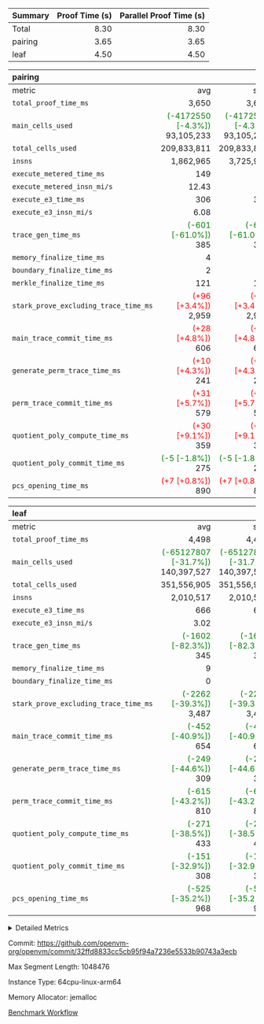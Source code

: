 | Summary | Proof Time (s) | Parallel Proof Time (s) |
|:---|---:|---:|
| Total |  8.30 |  8.30 |
| pairing |  3.65 |  3.65 |
| leaf |  4.50 |  4.50 |


| pairing |||||
|:---|---:|---:|---:|---:|
|metric|avg|sum|max|min|
| `total_proof_time_ms ` |  3,650 |  3,650 |  3,650 |  3,650 |
| `main_cells_used     ` | <span style='color: green'>(-4172550 [-4.3%])</span> 93,105,233 | <span style='color: green'>(-4172550 [-4.3%])</span> 93,105,233 | <span style='color: green'>(-4172550 [-4.3%])</span> 93,105,233 | <span style='color: green'>(-4172550 [-4.3%])</span> 93,105,233 |
| `total_cells_used    ` |  209,833,811 |  209,833,811 |  209,833,811 |  209,833,811 |
| `insns               ` |  1,862,965 |  3,725,930 |  1,862,965 |  1,862,965 |
| `execute_metered_time_ms` |  149 | -          | -          | -          |
| `execute_metered_insn_mi/s` |  12.43 | -          |  12.43 |  12.43 |
| `execute_e3_time_ms  ` |  306 |  306 |  306 |  306 |
| `execute_e3_insn_mi/s` |  6.08 | -          |  6.08 |  6.08 |
| `trace_gen_time_ms   ` | <span style='color: green'>(-601 [-61.0%])</span> 385 | <span style='color: green'>(-601 [-61.0%])</span> 385 | <span style='color: green'>(-601 [-61.0%])</span> 385 | <span style='color: green'>(-601 [-61.0%])</span> 385 |
| `memory_finalize_time_ms` |  4 |  4 |  4 |  4 |
| `boundary_finalize_time_ms` |  2 |  2 |  2 |  2 |
| `merkle_finalize_time_ms` |  121 |  121 |  121 |  121 |
| `stark_prove_excluding_trace_time_ms` | <span style='color: red'>(+96 [+3.4%])</span> 2,959 | <span style='color: red'>(+96 [+3.4%])</span> 2,959 | <span style='color: red'>(+96 [+3.4%])</span> 2,959 | <span style='color: red'>(+96 [+3.4%])</span> 2,959 |
| `main_trace_commit_time_ms` | <span style='color: red'>(+28 [+4.8%])</span> 606 | <span style='color: red'>(+28 [+4.8%])</span> 606 | <span style='color: red'>(+28 [+4.8%])</span> 606 | <span style='color: red'>(+28 [+4.8%])</span> 606 |
| `generate_perm_trace_time_ms` | <span style='color: red'>(+10 [+4.3%])</span> 241 | <span style='color: red'>(+10 [+4.3%])</span> 241 | <span style='color: red'>(+10 [+4.3%])</span> 241 | <span style='color: red'>(+10 [+4.3%])</span> 241 |
| `perm_trace_commit_time_ms` | <span style='color: red'>(+31 [+5.7%])</span> 579 | <span style='color: red'>(+31 [+5.7%])</span> 579 | <span style='color: red'>(+31 [+5.7%])</span> 579 | <span style='color: red'>(+31 [+5.7%])</span> 579 |
| `quotient_poly_compute_time_ms` | <span style='color: red'>(+30 [+9.1%])</span> 359 | <span style='color: red'>(+30 [+9.1%])</span> 359 | <span style='color: red'>(+30 [+9.1%])</span> 359 | <span style='color: red'>(+30 [+9.1%])</span> 359 |
| `quotient_poly_commit_time_ms` | <span style='color: green'>(-5 [-1.8%])</span> 275 | <span style='color: green'>(-5 [-1.8%])</span> 275 | <span style='color: green'>(-5 [-1.8%])</span> 275 | <span style='color: green'>(-5 [-1.8%])</span> 275 |
| `pcs_opening_time_ms ` | <span style='color: red'>(+7 [+0.8%])</span> 890 | <span style='color: red'>(+7 [+0.8%])</span> 890 | <span style='color: red'>(+7 [+0.8%])</span> 890 | <span style='color: red'>(+7 [+0.8%])</span> 890 |

| leaf |||||
|:---|---:|---:|---:|---:|
|metric|avg|sum|max|min|
| `total_proof_time_ms ` |  4,498 |  4,498 |  4,498 |  4,498 |
| `main_cells_used     ` | <span style='color: green'>(-65127807 [-31.7%])</span> 140,397,527 | <span style='color: green'>(-65127807 [-31.7%])</span> 140,397,527 | <span style='color: green'>(-65127807 [-31.7%])</span> 140,397,527 | <span style='color: green'>(-65127807 [-31.7%])</span> 140,397,527 |
| `total_cells_used    ` |  351,556,905 |  351,556,905 |  351,556,905 |  351,556,905 |
| `insns               ` |  2,010,517 |  2,010,517 |  2,010,517 |  2,010,517 |
| `execute_e3_time_ms  ` |  666 |  666 |  666 |  666 |
| `execute_e3_insn_mi/s` |  3.02 | -          |  3.02 |  3.02 |
| `trace_gen_time_ms   ` | <span style='color: green'>(-1602 [-82.3%])</span> 345 | <span style='color: green'>(-1602 [-82.3%])</span> 345 | <span style='color: green'>(-1602 [-82.3%])</span> 345 | <span style='color: green'>(-1602 [-82.3%])</span> 345 |
| `memory_finalize_time_ms` |  9 |  9 |  9 |  9 |
| `boundary_finalize_time_ms` |  0 |  0 |  0 |  0 |
| `stark_prove_excluding_trace_time_ms` | <span style='color: green'>(-2262 [-39.3%])</span> 3,487 | <span style='color: green'>(-2262 [-39.3%])</span> 3,487 | <span style='color: green'>(-2262 [-39.3%])</span> 3,487 | <span style='color: green'>(-2262 [-39.3%])</span> 3,487 |
| `main_trace_commit_time_ms` | <span style='color: green'>(-452 [-40.9%])</span> 654 | <span style='color: green'>(-452 [-40.9%])</span> 654 | <span style='color: green'>(-452 [-40.9%])</span> 654 | <span style='color: green'>(-452 [-40.9%])</span> 654 |
| `generate_perm_trace_time_ms` | <span style='color: green'>(-249 [-44.6%])</span> 309 | <span style='color: green'>(-249 [-44.6%])</span> 309 | <span style='color: green'>(-249 [-44.6%])</span> 309 | <span style='color: green'>(-249 [-44.6%])</span> 309 |
| `perm_trace_commit_time_ms` | <span style='color: green'>(-615 [-43.2%])</span> 810 | <span style='color: green'>(-615 [-43.2%])</span> 810 | <span style='color: green'>(-615 [-43.2%])</span> 810 | <span style='color: green'>(-615 [-43.2%])</span> 810 |
| `quotient_poly_compute_time_ms` | <span style='color: green'>(-271 [-38.5%])</span> 433 | <span style='color: green'>(-271 [-38.5%])</span> 433 | <span style='color: green'>(-271 [-38.5%])</span> 433 | <span style='color: green'>(-271 [-38.5%])</span> 433 |
| `quotient_poly_commit_time_ms` | <span style='color: green'>(-151 [-32.9%])</span> 308 | <span style='color: green'>(-151 [-32.9%])</span> 308 | <span style='color: green'>(-151 [-32.9%])</span> 308 | <span style='color: green'>(-151 [-32.9%])</span> 308 |
| `pcs_opening_time_ms ` | <span style='color: green'>(-525 [-35.2%])</span> 968 | <span style='color: green'>(-525 [-35.2%])</span> 968 | <span style='color: green'>(-525 [-35.2%])</span> 968 | <span style='color: green'>(-525 [-35.2%])</span> 968 |



<details>
<summary>Detailed Metrics</summary>

|  | keygen_time_ms | commit_exe_time_ms | app proof_time_ms | agg_layer_time_ms |
| --- | --- | --- | --- |
|  | 47 | 9 | 5,243 | 5,636 | 

| group | single_leaf_agg_time_ms | prove_segment_time_ms | num_children | memory_to_vec_partition_time_ms | insns | fri.log_blowup | execute_metered_time_ms | execute_metered_insn_mi/s | compute_user_public_values_proof_time_ms |
| --- | --- | --- | --- | --- | --- | --- | --- | --- | --- |
| leaf | 5,634 |  | 1 |  |  | 1 |  |  |  | 
| pairing |  | 5,022 |  | 23 | 1,862,965 | 1 | 149 | 12.43 | 56 | 

| group | air_name | quotient_deg | interactions | constraints |
| --- | --- | --- | --- | --- |
| leaf | AccessAdapterAir<2> | 2 | 5 | 12 | 
| leaf | AccessAdapterAir<4> | 2 | 5 | 12 | 
| leaf | AccessAdapterAir<8> | 2 | 5 | 12 | 
| leaf | FriReducedOpeningAir | 2 | 39 | 71 | 
| leaf | JalRangeCheckAir | 2 | 9 | 14 | 
| leaf | NativePoseidon2Air<BabyBearParameters>, 1> | 2 | 136 | 572 | 
| leaf | PhantomAir | 2 | 3 | 5 | 
| leaf | ProgramAir | 1 | 1 | 4 | 
| leaf | VariableRangeCheckerAir | 1 | 1 | 4 | 
| leaf | VmAirWrapper<AluNativeAdapterAir, FieldArithmeticCoreAir> | 2 | 15 | 27 | 
| leaf | VmAirWrapper<BranchNativeAdapterAir, BranchEqualCoreAir<1> | 2 | 11 | 25 | 
| leaf | VmAirWrapper<NativeAdapterAir<2, 0>, PublicValuesCoreAir> | 2 | 11 | 30 | 
| leaf | VmAirWrapper<NativeLoadStoreAdapterAir<1>, NativeLoadStoreCoreAir<1> | 2 | 15 | 20 | 
| leaf | VmAirWrapper<NativeLoadStoreAdapterAir<4>, NativeLoadStoreCoreAir<4> | 2 | 15 | 20 | 
| leaf | VmAirWrapper<NativeVectorizedAdapterAir<4>, FieldExtensionCoreAir> | 2 | 15 | 27 | 
| leaf | VmConnectorAir | 2 | 5 | 11 | 
| leaf | VolatileBoundaryAir | 2 | 7 | 19 | 
| pairing | AccessAdapterAir<16> | 2 | 5 | 12 | 
| pairing | AccessAdapterAir<2> | 2 | 5 | 12 | 
| pairing | AccessAdapterAir<32> | 2 | 5 | 12 | 
| pairing | AccessAdapterAir<4> | 2 | 5 | 12 | 
| pairing | AccessAdapterAir<8> | 2 | 5 | 12 | 
| pairing | BitwiseOperationLookupAir<8> | 2 | 2 | 4 | 
| pairing | KeccakVmAir | 2 | 321 | 4,513 | 
| pairing | MemoryMerkleAir<8> | 2 | 4 | 39 | 
| pairing | PersistentBoundaryAir<8> | 2 | 3 | 7 | 
| pairing | PhantomAir | 2 | 3 | 5 | 
| pairing | Poseidon2PeripheryAir<BabyBearParameters>, 1> | 2 | 1 | 286 | 
| pairing | ProgramAir | 1 | 1 | 4 | 
| pairing | RangeTupleCheckerAir<2> | 1 | 1 | 4 | 
| pairing | Rv32HintStoreAir | 2 | 18 | 28 | 
| pairing | VariableRangeCheckerAir | 1 | 1 | 4 | 
| pairing | VmAirWrapper<Rv32BaseAluAdapterAir, BaseAluCoreAir<4, 8> | 2 | 20 | 37 | 
| pairing | VmAirWrapper<Rv32BaseAluAdapterAir, LessThanCoreAir<4, 8> | 2 | 18 | 40 | 
| pairing | VmAirWrapper<Rv32BaseAluAdapterAir, ShiftCoreAir<4, 8> | 2 | 24 | 91 | 
| pairing | VmAirWrapper<Rv32BranchAdapterAir, BranchEqualCoreAir<4> | 2 | 11 | 20 | 
| pairing | VmAirWrapper<Rv32BranchAdapterAir, BranchLessThanCoreAir<4, 8> | 2 | 13 | 35 | 
| pairing | VmAirWrapper<Rv32CondRdWriteAdapterAir, Rv32JalLuiCoreAir> | 2 | 10 | 18 | 
| pairing | VmAirWrapper<Rv32IsEqualModAdapterAir<2, 1, 32, 32>, ModularIsEqualCoreAir<32, 4, 8> | 2 | 25 | 225 | 
| pairing | VmAirWrapper<Rv32JalrAdapterAir, Rv32JalrCoreAir> | 2 | 16 | 20 | 
| pairing | VmAirWrapper<Rv32LoadStoreAdapterAir, LoadSignExtendCoreAir<4, 8> | 2 | 18 | 33 | 
| pairing | VmAirWrapper<Rv32LoadStoreAdapterAir, LoadStoreCoreAir<4> | 2 | 17 | 40 | 
| pairing | VmAirWrapper<Rv32MultAdapterAir, DivRemCoreAir<4, 8> | 2 | 25 | 84 | 
| pairing | VmAirWrapper<Rv32MultAdapterAir, MulHCoreAir<4, 8> | 2 | 24 | 31 | 
| pairing | VmAirWrapper<Rv32MultAdapterAir, MultiplicationCoreAir<4, 8> | 2 | 19 | 19 | 
| pairing | VmAirWrapper<Rv32RdWriteAdapterAir, Rv32AuipcCoreAir> | 2 | 12 | 14 | 
| pairing | VmAirWrapper<Rv32VecHeapAdapterAir<1, 2, 2, 32, 32>, FieldExpressionCoreAir> | 2 | 415 | 480 | 
| pairing | VmAirWrapper<Rv32VecHeapAdapterAir<2, 1, 1, 32, 32>, FieldExpressionCoreAir> | 2 | 158 | 190 | 
| pairing | VmAirWrapper<Rv32VecHeapAdapterAir<2, 2, 2, 32, 32>, FieldExpressionCoreAir> | 2 | 428 | 457 | 
| pairing | VmConnectorAir | 2 | 5 | 11 | 

| group | air_name | idx | rows | prep_cols | perm_cols | main_cols | cells |
| --- | --- | --- | --- | --- | --- | --- | --- |
| leaf | AccessAdapterAir<2> | 0 | 1,048,576 |  | 16 | 11 | 28,311,552 | 
| leaf | AccessAdapterAir<4> | 0 | 524,288 |  | 16 | 13 | 15,204,352 | 
| leaf | AccessAdapterAir<8> | 0 | 16,384 |  | 16 | 17 | 540,672 | 
| leaf | FriReducedOpeningAir | 0 | 1,048,576 |  | 84 | 27 | 116,391,936 | 
| leaf | JalRangeCheckAir | 0 | 65,536 |  | 28 | 12 | 2,621,440 | 
| leaf | NativePoseidon2Air<BabyBearParameters>, 1> | 0 | 131,072 |  | 312 | 398 | 93,061,120 | 
| leaf | PhantomAir | 0 | 32,768 |  | 12 | 6 | 589,824 | 
| leaf | ProgramAir | 0 | 1,048,576 |  | 8 | 10 | 18,874,368 | 
| leaf | VariableRangeCheckerAir | 0 | 262,144 | 2 | 8 | 1 | 2,359,296 | 
| leaf | VmAirWrapper<AluNativeAdapterAir, FieldArithmeticCoreAir> | 0 | 1,048,576 |  | 36 | 29 | 68,157,440 | 
| leaf | VmAirWrapper<BranchNativeAdapterAir, BranchEqualCoreAir<1> | 0 | 262,144 |  | 28 | 23 | 13,369,344 | 
| leaf | VmAirWrapper<NativeAdapterAir<2, 0>, PublicValuesCoreAir> | 0 | 64 |  | 28 | 27 | 3,520 | 
| leaf | VmAirWrapper<NativeLoadStoreAdapterAir<1>, NativeLoadStoreCoreAir<1> | 0 | 524,288 |  | 40 | 21 | 31,981,568 | 
| leaf | VmAirWrapper<NativeLoadStoreAdapterAir<4>, NativeLoadStoreCoreAir<4> | 0 | 131,072 |  | 40 | 27 | 8,781,824 | 
| leaf | VmAirWrapper<NativeVectorizedAdapterAir<4>, FieldExtensionCoreAir> | 0 | 262,144 |  | 36 | 38 | 19,398,656 | 
| leaf | VmConnectorAir | 0 | 2 | 1 | 16 | 5 | 42 | 
| leaf | VolatileBoundaryAir | 0 | 262,144 |  | 20 | 12 | 8,388,608 | 

| group | air_name | segment | rows | prep_cols | perm_cols | main_cols | cells |
| --- | --- | --- | --- | --- | --- | --- | --- |
| pairing | AccessAdapterAir<16> | 0 | 262,144 |  | 16 | 25 | 10,747,904 | 
| pairing | AccessAdapterAir<32> | 0 | 131,072 |  | 16 | 41 | 7,471,104 | 
| pairing | AccessAdapterAir<8> | 0 | 524,288 |  | 16 | 17 | 17,301,504 | 
| pairing | BitwiseOperationLookupAir<8> | 0 | 65,536 | 3 | 8 | 2 | 655,360 | 
| pairing | MemoryMerkleAir<8> | 0 | 32,768 |  | 16 | 32 | 1,572,864 | 
| pairing | PersistentBoundaryAir<8> | 0 | 32,768 |  | 12 | 20 | 1,048,576 | 
| pairing | PhantomAir | 0 | 1 |  | 12 | 6 | 18 | 
| pairing | Poseidon2PeripheryAir<BabyBearParameters>, 1> | 0 | 32,768 |  | 8 | 300 | 10,092,544 | 
| pairing | ProgramAir | 0 | 32,768 |  | 8 | 10 | 589,824 | 
| pairing | RangeTupleCheckerAir<2> | 0 | 524,288 | 2 | 8 | 1 | 4,718,592 | 
| pairing | Rv32HintStoreAir | 0 | 256 |  | 44 | 32 | 19,456 | 
| pairing | VariableRangeCheckerAir | 0 | 262,144 | 2 | 8 | 1 | 2,359,296 | 
| pairing | VmAirWrapper<Rv32BaseAluAdapterAir, BaseAluCoreAir<4, 8> | 0 | 1,048,576 |  | 52 | 36 | 92,274,688 | 
| pairing | VmAirWrapper<Rv32BaseAluAdapterAir, LessThanCoreAir<4, 8> | 0 | 65,536 |  | 40 | 37 | 5,046,272 | 
| pairing | VmAirWrapper<Rv32BaseAluAdapterAir, ShiftCoreAir<4, 8> | 0 | 2,048 |  | 52 | 53 | 215,040 | 
| pairing | VmAirWrapper<Rv32BranchAdapterAir, BranchEqualCoreAir<4> | 0 | 262,144 |  | 28 | 26 | 14,155,776 | 
| pairing | VmAirWrapper<Rv32BranchAdapterAir, BranchLessThanCoreAir<4, 8> | 0 | 131,072 |  | 32 | 32 | 8,388,608 | 
| pairing | VmAirWrapper<Rv32CondRdWriteAdapterAir, Rv32JalLuiCoreAir> | 0 | 8,192 |  | 28 | 18 | 376,832 | 
| pairing | VmAirWrapper<Rv32IsEqualModAdapterAir<2, 1, 32, 32>, ModularIsEqualCoreAir<32, 4, 8> | 0 | 32 |  | 56 | 166 | 7,104 | 
| pairing | VmAirWrapper<Rv32JalrAdapterAir, Rv32JalrCoreAir> | 0 | 65,536 |  | 36 | 28 | 4,194,304 | 
| pairing | VmAirWrapper<Rv32LoadStoreAdapterAir, LoadStoreCoreAir<4> | 0 | 1,048,576 |  | 52 | 41 | 97,517,568 | 
| pairing | VmAirWrapper<Rv32MultAdapterAir, MulHCoreAir<4, 8> | 0 | 256 |  | 72 | 39 | 28,416 | 
| pairing | VmAirWrapper<Rv32MultAdapterAir, MultiplicationCoreAir<4, 8> | 0 | 512 |  | 52 | 31 | 42,496 | 
| pairing | VmAirWrapper<Rv32RdWriteAdapterAir, Rv32AuipcCoreAir> | 0 | 32,768 |  | 28 | 20 | 1,572,864 | 
| pairing | VmAirWrapper<Rv32VecHeapAdapterAir<2, 1, 1, 32, 32>, FieldExpressionCoreAir> | 0 | 1,024 |  | 320 | 263 | 596,992 | 
| pairing | VmAirWrapper<Rv32VecHeapAdapterAir<2, 2, 2, 32, 32>, FieldExpressionCoreAir> | 0 | 16,384 |  | 604 | 497 | 18,038,784 | 
| pairing | VmConnectorAir | 0 | 2 | 1 | 16 | 5 | 42 | 

| group | idx | trace_gen_time_ms | total_proof_time_ms | total_cells_used | total_cells | stark_prove_excluding_trace_time_ms | quotient_poly_compute_time_ms | quotient_poly_commit_time_ms | perm_trace_commit_time_ms | pcs_opening_time_ms | memory_finalize_time_ms | main_trace_commit_time_ms | main_cells_used | insns | generate_perm_trace_time_ms | execute_e3_time_ms | execute_e3_insn_mi/s | boundary_finalize_time_ms |
| --- | --- | --- | --- | --- | --- | --- | --- | --- | --- | --- | --- | --- | --- | --- | --- | --- | --- | --- |
| leaf | 0 | 345 | 4,498 | 351,556,905 | 428,035,562 | 3,487 | 433 | 308 | 810 | 968 | 9 | 654 | 140,397,527 | 2,010,517 | 309 | 666 | 3.02 | 0 | 

| group | idx | trace_height_constraint | weighted_sum | threshold |
| --- | --- | --- | --- | --- |
| leaf | 0 | 0 | 7,274,628 | 2,013,265,921 | 
| leaf | 0 | 1 | 45,531,392 | 2,013,265,921 | 
| leaf | 0 | 2 | 3,637,314 | 2,013,265,921 | 
| leaf | 0 | 3 | 44,859,652 | 2,013,265,921 | 
| leaf | 0 | 4 | 262,144 | 2,013,265,921 | 
| leaf | 0 | 5 | 102,875,850 | 2,013,265,921 | 

| group | segment | trace_gen_time_ms | total_proof_time_ms | total_cells_used | total_cells | stark_prove_excluding_trace_time_ms | quotient_poly_compute_time_ms | quotient_poly_commit_time_ms | perm_trace_commit_time_ms | pcs_opening_time_ms | merkle_finalize_time_ms | memory_to_vec_partition_time_ms | memory_finalize_time_ms | main_trace_commit_time_ms | main_cells_used | insns | generate_perm_trace_time_ms | execute_e3_time_ms | execute_e3_insn_mi/s | boundary_finalize_time_ms |
| --- | --- | --- | --- | --- | --- | --- | --- | --- | --- | --- | --- | --- | --- | --- | --- | --- | --- | --- | --- | --- |
| pairing | 0 | 385 | 3,650 | 209,833,811 | 304,931,516 | 2,959 | 359 | 275 | 579 | 890 | 121 | 24 | 4 | 606 | 93,105,233 | 1,862,965 | 241 | 306 | 6.08 | 2 | 

| group | segment | trace_height_constraint | weighted_sum | threshold |
| --- | --- | --- | --- | --- |
| pairing | 0 | 0 | 5,382,342 | 2,013,265,921 | 
| pairing | 0 | 1 | 18,152,512 | 2,013,265,921 | 
| pairing | 0 | 2 | 2,691,171 | 2,013,265,921 | 
| pairing | 0 | 3 | 25,000,068 | 2,013,265,921 | 
| pairing | 0 | 4 | 131,072 | 2,013,265,921 | 
| pairing | 0 | 5 | 65,536 | 2,013,265,921 | 
| pairing | 0 | 6 | 6,016,192 | 2,013,265,921 | 
| pairing | 0 | 7 | 4,096 | 2,013,265,921 | 
| pairing | 0 | 8 | 58,426,029 | 2,013,265,921 | 

</details>


Commit: https://github.com/openvm-org/openvm/commit/32ffd8833cc5cb95f94a7236e5533b90743a3ecb

Max Segment Length: 1048476

Instance Type: 64cpu-linux-arm64

Memory Allocator: jemalloc

[Benchmark Workflow](https://github.com/openvm-org/openvm/actions/runs/16509019305)
